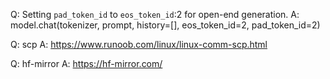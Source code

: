 Q: Setting `pad_token_id` to `eos_token_id`:2 for open-end generation.
A: model.chat(tokenizer, prompt, history=[], eos_token_id=2, pad_token_id=2)

Q: scp
A: https://www.runoob.com/linux/linux-comm-scp.html

Q: hf-mirror
A: https://hf-mirror.com/